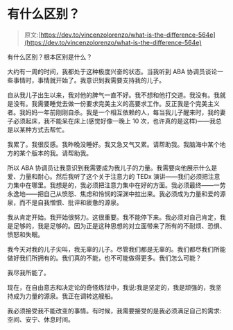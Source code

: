 # 有什么区别？

> 原文:[https://dev.to/vincenzolorenzo/what-is-the-difference-564e](https://dev.to/vincenzolorenzo/what-is-the-difference-564e)

有什么区别？根本区别是什么？

大约有一周的时间，我都处于这种极度兴奋的状态。当我听到 ABA 协调员谈论一些事情时，事情就开始了。我意识到我需要支持我的儿子。

自从我儿子出生以来，我对他的脾气一直不好。我不想和他打交道。我没有。我就是没有。我需要睡觉去做一份要求完美主义的高要求工作。反正我是个完美主义者。我妈妈一年前刚刚自杀。我是一个相互依赖的人，每当我儿子醒来时，我的妻子必须起床，我不能呆在床上(感觉好像一晚上 10 次，也许真的是这样)——我总是以某种方式去帮忙。

我累了。我很反感。我昨晚没睡好。我又急又气又累。请帮助我。我脑海中某个地方的某个版本的我。请帮助我。

所以 ABA 协调员让我意识到我需要成为我儿子的力量。我需要向他展示什么是爱、力量和耐心。然后我听了这个关于注意力的 TEDx 演讲——我们必须把注意力集中在哪里。我想是的，我必须把注意力集中在好的方面。我必须最终——一劳永逸地——把自己从愤怒、焦虑和怜悯的深渊中拉出来。我必须成为力量和爱的源泉，而不是自我憎恨、批评和疲惫的源泉。

我从肯定开始。我开始很努力。这很重要。我不能停下来。我必须对自己肯定，我是足够的，我是足够的。因为正是这种思想的对立面带来了所有的不耐烦、恐惧、愤怒和失眠。

我今天对我的儿子尖叫，我无辜的儿子。尽管我们都是无辜的。我们都尽我们所能做好我们所拥有的。我们真的不能，也不可能做得更多。我们怎么可能？

我尽我所能了。

现在，在自由意志和决定论的奇怪炼狱中，我说:我是坚定的，我是顽强的，我坚持成为力量的源泉。我正在调转这艘船。

我必须接受我不能改变的事情。有时候，我需要接受的是我必须满足自己的需求:空间、安宁、休息时间。